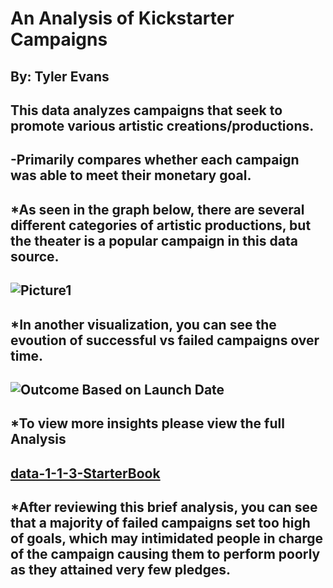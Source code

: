 # An Analysis of Kickstarter Campaigns
## By: Tyler Evans
This data analyzes campaigns that seek to promote various artistic creations/productions.
---
-Primarily compares whether each campaign was able to meet their monetary goal. 
---
*As seen in the graph below, there are several different categories of artistic productions, but the theater is a popular campaign in this data source.
---
![Picture1](kickstarter_analysis_evans/Picture1.jpg)
---
*In another visualization, you can see the evoution of successful vs failed campaigns over time.
---
![Outcome Based on Launch Date](kickstarter_analysis_evans/OutcomeBasedonLaunchDate.png)
---
*To view more insights please view the full Analysis
---
[data-1-1-3-StarterBook](kickstarter_analysis_evans/data-1-1-2-StarterBook.xlsx)
---
*After reviewing this brief analysis, you can see that a majority of failed campaigns set too high of goals, which may intimidated people in charge of the campaign causing them to perform poorly as they attained very few pledges.
---
